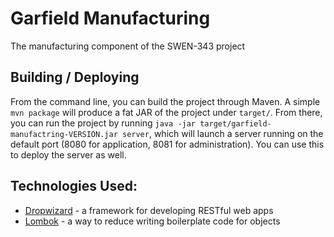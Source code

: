 # Garfield Manufacturing
The manufacturing component of the SWEN-343 project

## Building / Deploying
From the command line, you can build the project through Maven.  A
simple `mvn package` will produce a fat JAR of the project under `target/`.
From there, you can run the project by running `java -jar
target/garfield-manufactring-VERSION.jar server`, which will launch a server
running on the default port (8080 for application, 8081 for administration).
You can use this to deploy the server as well.

## Technologies Used:
* [Dropwizard][dropwizard] - a framework for developing RESTful web apps
* [Lombok][lombok] - a way to reduce writing boilerplate code for objects

[dropwizard]: http://www.dropwizard.io/
[lombok]: https://projectlombok.org/
